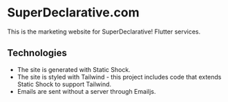 # SuperDeclarative.com
This is the marketing website for SuperDeclarative! Flutter services.

## Technologies
 * The site is generated with Static Shock.
 * The site is styled with Tailwind - this project includes code that extends Static Shock to support Tailwind.
 * Emails are sent without a server through Emailjs.